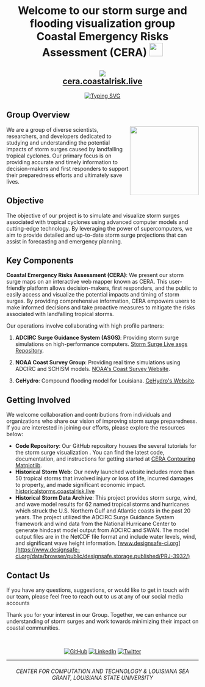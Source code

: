 # <h1 style="text-align: center;">Welcome to our storm surge and flooding visualization group <br/> Coastal Emergency Risks Assessment (CERA) <img src="https://media.giphy.com/media/hvRJCLFzcasrR4ia7z/giphy.gif" width="35"> 
</h2>
<h2 align="center">
	<img src="https://i.imgur.com/zwjZCkt.png">  <br/> <a href="https://cera.coastalrisk.live/">cera.coastalrisk.live</a>
</h2>
<p align="center">
  <a href="https://git.io/typing-svg"><img src="https://readme-typing-svg.demolab.com?font=Fira+Code&size=25&duration=4000&pause=1000&color=42BBE6&background=42BBE600&multiline=true&width=435&height=100-&lines=VISUALIZE%3A+the+numbers.;ASSESS%3A+the+situation.;DECIDE%3A+the+next+move." alt="Typing SVG" /></a>
</p>

## Group Overview
<picture> <img align="right" src="https://github.com/7oSkaaa/7oSkaaa/blob/main/Images/Right_Side.gif?raw=true" width = 180px></picture>
We are a group of diverse scientists, researchers, and developers dedicated to studying and understanding the potential impacts of storm surges caused by landfalling tropical cyclones. Our primary focus is on providing accurate and timely information to decision-makers and first responders to support their preparedness efforts and ultimately save lives.

   
## Objective

The objective of our project is to simulate and visualize storm surges associated with tropical cyclones using advanced computer models and cutting-edge technology. By leveraging the power of supercomputers, we aim to provide detailed and up-to-date storm surge projections that can assist in forecasting and emergency planning.

## Key Components

**Coastal Emergency Risks Assessment (CERA)**: We present our storm surge maps on an interactive web mapper known as CERA. This user-friendly platform allows decision-makers, first responders, and the public to easily access and visualize the potential impacts and timing of storm surges. By providing comprehensive information, CERA empowers users to make informed decisions and take proactive measures to mitigate the risks associated with landfalling tropical storms.

Our operations involve collaborating  with high profile partners:

1. **ADCIRC Surge Guidance System (ASGS)**: Providing storm surge simulations on high-performance computers. [Storm Surge Live asgs Repository](https://github.com/StormSurgeLive/asgs).

2. **NOAA Coast Survey Group**: Providing real time simulations using ADCIRC and  SCHISM models. [NOAA's Coast Survey Website](https://nauticalcharts.noaa.gov/).

3. **CeHydro**: Compound flooding model for Louisiana. [CeHydro's Website](http://www.cehydro.com/).
## Getting Involved

We welcome collaboration and contributions from individuals and organizations who share our vision of improving storm surge preparedness. If you are interested in joining our efforts, please explore the resources below:

- **Code Repository**: Our GitHub repository houses the several tutorials for the storm surge visualization . You can find the latest code, documentation, and instructions for getting started at [CERA Contouring Matplotlib](https://github.com/CERA-GROUP/CERA_Contouring_Matplotlib).
- **Historical Storm Web**: Our newly launched website includes more than 50 tropical storms that involved injury or loss of life, incurred damages to property, and made significant economic impact. [historicalstorms.coastalrisk.live](https://historicalstorms.coastalrisk.live/)
- **Historical Storm Data Archive**: This project provides storm surge, wind, and wave model results for 62 named tropical storms and hurricanes which struck the U.S. Northern Gulf and Atlantic coasts in the past 20 years. The project utilized the ADCIRC Surge Guidance System framework and wind data from the National Hurricane Center to generate hindcast model output from ADCIRC and SWAN. The model output files are in the NetCDF file format and include water levels, wind, and significant wave height information. [www.designsafe-ci.org](https://www.designsafe-ci.org/data/browser/public/designsafe.storage.published/PRJ-3932/)

## Contact Us

If you have any questions, suggestions, or would like to get in touch with our team, please feel free to reach out to us at  any of our social media accounts

Thank you for your interest in our Group. Together, we can enhance our understanding of storm surges and work towards minimizing their impact on coastal communities.

<br>
<p align="center">
	<a href="https://github.com/CERA-GROUP"><img src="https://img.shields.io/badge/GitHub-100000?style=for-the-badge&logo=github&logoColor=white" alt="GitHub"/></a>
	<a href="https://www.linkedin.com/company/coastal-emergency-risks-assessment/"><img src="https://img.shields.io/badge/LinkedIn-0077B5?style=for-the-badge&logo=linkedin&logoColor=white" alt="LinkedIn"/></a>
    <a href="https://twitter.com/CERAStormSurge"><img src="https://img.shields.io/badge/Twitter-1DA1F2?style=for-the-badge&logo=twitter&logoColor=white" alt="Twitter"/></a>
</p>

---

###### <p style="text-align: center;"> CENTER FOR COMPUTATION AND TECHNOLOGY & LOUISIANA SEA GRANT, LOUISIANA STATE UNIVERSITY